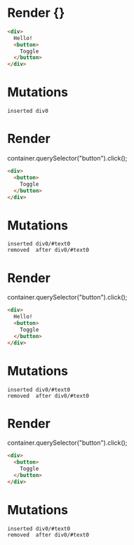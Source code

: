 # Render {}
```html
<div>
  Hello!
  <button>
    Toggle
  </button>
</div>
```

# Mutations
```
inserted div0
```


# Render 
container.querySelector("button").click();

```html
<div>
  <button>
    Toggle
  </button>
</div>
```

# Mutations
```
inserted div0/#text0
removed  after div0/#text0
```


# Render 
container.querySelector("button").click();

```html
<div>
  Hello!
  <button>
    Toggle
  </button>
</div>
```

# Mutations
```
inserted div0/#text0
removed  after div0/#text0
```


# Render 
container.querySelector("button").click();

```html
<div>
  <button>
    Toggle
  </button>
</div>
```

# Mutations
```
inserted div0/#text0
removed  after div0/#text0
```
